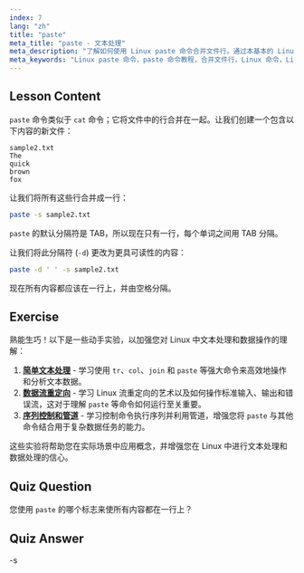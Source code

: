 ```yaml
---
index: 7
lang: "zh"
title: "paste"
meta_title: "paste - 文本处理"
meta_description: "了解如何使用 Linux paste 命令合并文件行。通过本基本的 Linux 命令教程，探索分隔符并合并文件。"
meta_keywords: "Linux paste 命令，paste 命令教程，合并文件行，Linux 命令，Linux 初学者，Linux 指南"
---
```


## Lesson Content

`paste` 命令类似于 `cat` 命令；它将文件中的行合并在一起。让我们创建一个包含以下内容的新文件：

```
sample2.txt
The
quick
brown
fox
```

让我们将所有这些行合并成一行：

```bash
paste -s sample2.txt
```

`paste` 的默认分隔符是 TAB，所以现在只有一行，每个单词之间用 TAB 分隔。

让我们将此分隔符 (`-d`) 更改为更具可读性的内容：

```bash
paste -d ' ' -s sample2.txt
```

现在所有内容都应该在一行上，并由空格分隔。

## Exercise

熟能生巧！以下是一些动手实验，以加强您对 Linux 中文本处理和数据操作的理解：

1. **[简单文本处理](https://labex.io/zh/labs/linux-simple-text-processing-18004)** - 学习使用 `tr`、`col`、`join` 和 `paste` 等强大命令来高效地操作和分析文本数据。
2. **[数据流重定向](https://labex.io/zh/labs/linux-data-stream-redirection-17995)** - 学习 Linux 流重定向的艺术以及如何操作标准输入、输出和错误流，这对于理解 `paste` 等命令如何运行至关重要。
3. **[序列控制和管道](https://labex.io/zh/labs/linux-sequence-control-and-pipeline-17994)** - 学习控制命令执行序列并利用管道，增强您将 `paste` 与其他命令结合用于复杂数据任务的能力。

这些实验将帮助您在实际场景中应用概念，并增强您在 Linux 中进行文本处理和数据处理的信心。

## Quiz Question

您使用 `paste` 的哪个标志来使所有内容都在一行上？

## Quiz Answer

-s
